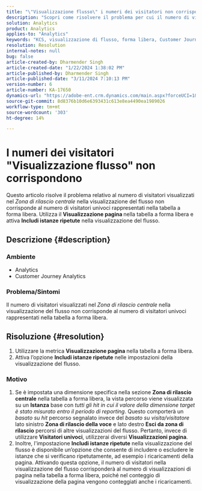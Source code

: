 ```yaml
---
title: "\"Visualizzazione flusso\" i numeri dei visitatori non corrispondono"
description: "Scopri come risolvere il problema per cui il numero di visitatori \"Visualizzazione flusso\" non corrisponde al numero di visitatori nella tabella a forma libera. Utilizzare la funzione Visualizzazione pagina metrica."
solution: Analytics
product: Analytics
applies-to: "Analytics"
keywords: "KCS, visualizzazione di flusso, forma libera, Customer Journey Analytics, corrispondenza, visitatore"
resolution: Resolution
internal-notes: null
bug: false
article-created-by: Dharmender Singh
article-created-date: "1/22/2024 1:38:02 PM"
article-published-by: Dharmender Singh
article-published-date: "3/11/2024 7:10:13 PM"
version-number: 6
article-number: KA-17650
dynamics-url: "https://adobe-ent.crm.dynamics.com/main.aspx?forceUCI=1&pagetype=entityrecord&etn=knowledgearticle&id=60433671-2bb9-ee11-a569-6045bd006149"
source-git-commit: 8d8376b10d6e6393431c613e8ea4490ea1989026
workflow-type: tm+mt
source-wordcount: '303'
ht-degree: 14%

---
```


# I numeri dei visitatori &quot;Visualizzazione flusso&quot; non corrispondono


Questo articolo risolve il problema relativo al numero di visitatori visualizzati nel *Zona di rilascio centrale* nella visualizzazione del flusso non corrisponde al numero di visitatori univoci rappresentati nella tabella a forma libera. Utilizza il <b>Visualizzazione pagina </b>nella tabella a forma libera e attiva <b>Includi istanze ripetute</b> nella visualizzazione del flusso.

## Descrizione {#description}


### <b>Ambiente</b>

- Analytics
- Customer Journey Analytics




### <b>Problema/Sintomi</b>

Il numero di visitatori visualizzati nel *Zona di rilascio centrale* nella visualizzazione del flusso non corrisponde al numero di visitatori univoci rappresentati nella tabella a forma libera.


## Risoluzione {#resolution}


1. Utilizzare la metrica <b>Visualizzazione pagina </b>nella tabella a forma libera.
2. Attiva l’opzione <b>Includi istanze ripetute</b> nelle impostazioni della visualizzazione del flusso.


### Motivo

1. Se è impostata una dimensione specifica nella sezione <b>Zona di rilascio centrale</b> nella tabella a forma libera, la vista percorso viene visualizzata su un <b>Istanza</b> base con *tutti gli hit in cui il valore della dimensione target è stato misurato entro il periodo di reporting*. Questo comporterà un *basato su hit* percorso segnalato invece del *basato su visita/visitatore* lato sinistro <b>Zona di rilascio della voce</b> e lato destro <b>Esci da zona di rilascio</b> percorsi di altre visualizzazioni del flusso. Pertanto, invece di utilizzare <b>Visitatori univoci</b>, utilizzerai diversi <b>Visualizzazioni pagina</b>.
2. Inoltre, l&#39;impostazione <b>Includi istanze ripetute</b> nella visualizzazione del flusso è disponibile un’opzione che consente di includere o escludere le istanze che si verificano ripetutamente, ad esempio i ricaricamenti della pagina. Attivando questa opzione, il numero di visitatori nella visualizzazione del flusso corrisponderà al numero di visualizzazioni di pagina nella tabella a forma libera, poiché nel conteggio di visualizzazione della pagina vengono conteggiati anche i ricaricamenti.

